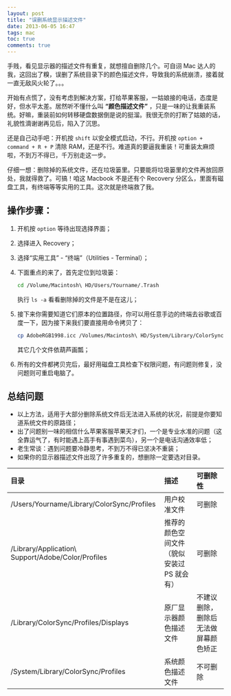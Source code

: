 ```yaml
---
layout: post
title: "误删系统显示描述文件"
date: 2013-06-05 16:47
tags: mac
toc: true
comments: true
---
```


手贱，看见显示器的描述文件有重复，就想擅自删除几个。可自诩 Mac 达人的我，这回出了糗，误删了系统目录下的颜色描述文件，导致我的系统崩溃，接着就一直无敌风火轮了。。。

开始有点慌了，没有考虑到解决方案，打给苹果客服，一姑娘接的电话，态度是好，但水平太差。居然听不懂什么叫 **“颜色描述文件”** ，只是一味的让我重装系统。好嘛，重装前如何转移硬盘数据倒是说的挺溜。我很无奈的打断了姑娘的话，礼貌性滴谢谢再见后，陷入了沉思。

还是自己动手吧：开机按 `shift` 以安全模式启动，不行。开机按 `option + command + R + P` 清除 RAM，还是不行。难道真的要逼我重装！可重装太麻烦啦，不到万不得已，千万别走这一步。

仔细一想：删除掉的系统文件，还在垃圾篓里。只要能将垃圾篓里的文件再放回原处，我就得救了。可搞！咱这 Macbook 不是还有个 Recovery 分区么，里面有磁盘工具，有终端等等实用的工具。这次就是终端救了我。

## 操作步骤：
1.  开机按 `option` 等待出现选择界面；
1.  选择进入 Recovery；
1.  选择“实用工具” - “终端”（Utilities - Terminal）；
1.  下面重点的来了，首先定位到垃圾篓：

    ``` bash
    cd /Volume/Macintosh\ HD/Users/Yourname/.Trash
    ```

    执行 `ls -a` 看看删除掉的文件是不是在这儿；

1.  接下来你需要知道它们原本的位置路径，你可以用任意手边的终端去谷歌或百度一下，因为接下来我们要直接用命令拷贝了：

    ``` bash
    cp AdobeRGB1998.icc /Volumes/Macintosh\ HD/System/Library/ColorSync/Profiles/
    ```

    其它几个文件依葫芦画瓢；

1.  所有的文件都拷贝完后，最好用磁盘工具检查下权限问题，有问题则修复，没问题则可重启电脑了。

## 总结问题
-  以上方法，适用于大部分删除系统文件后无法进入系统的状况，前提是你要知道系统文件的原路径；
-  出了问题别一味的相信什么苹果客服苹果天才们，一个是专业水准的问题（这全靠运气了，有时能遇上高手有事遇到菜鸟），另一个是电话沟通效率低；
-  老生常谈：遇到问题要冷静思考，不到万不得已坚决不重装；
-  如果你的显示器描述文件出现了许多重复的，想删除一定要选对目录。

目录                                                |描述           |可删除性
:---------------------------------------------------|:-------------|:-------
/Users/Yourname/Library/ColorSync/Profiles         | 用户校准文件    |可删除
/Library/Application\ Support/Adobe/Color/Profiles | 推荐的颜色空间文件（貌似安装过 PS 就会有） |可删除
/Library/ColorSync/Profiles/Displays               | 原厂显示器颜色描述文件 |不建议删除，删除后无法做屏幕颜色矫正
/System/Library/ColorSync/Profiles                 | 系统颜色描述文件 |不可删除
